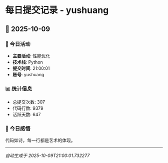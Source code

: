 # 每日提交记录 - yushuang

## 📅 2025-10-09

### 🎯 今日活动
- **主要活动**: 性能优化
- **技术栈**: Python
- **提交时间**: 21:00:01
- **账号**: yushuang

### 📊 统计信息
- 总提交次数: 307
- 代码行数: 9379
- 活跃天数: 647

### 💭 今日感悟
代码如诗，每一行都是艺术的体现。

---
*自动生成于 2025-10-09T21:00:01.732277*
